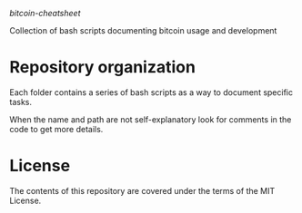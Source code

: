 _bitcoin-cheatsheet_

Collection of bash scripts documenting bitcoin usage and development

# Repository organization

Each folder contains a series of bash scripts as a way to document specific tasks.

When the name and path are not self-explanatory look for comments in the code to get more details.

# License

The contents of this repository are covered under the terms of the MIT License.
